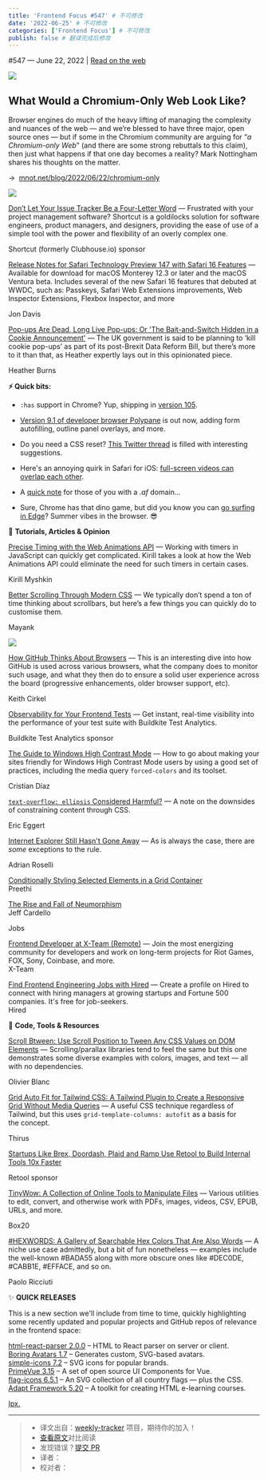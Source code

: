 ```yaml
---
title: 'Frontend Focus #547' # 不可修改
date: '2022-06-25' # 不可修改
categories: ['Frontend Focus'] # 不可修改
publish: false # 翻译完成后修改
---
```


<!--以上是预览信息，图片一张或限制百字左右，前者优先，全文请使用二级及以下标题-->
<!-- more -->

#​547 — June 22, 2022 | [Read on the web](https://frontendfoc.us/link/125101/web)

[![](https://res.cloudinary.com/cpress/image/upload/w_1280,e_sharpen:60/v1655895434/ctgr05oweyh5boxj2lao.jpg)](https://frontendfoc.us/link/125102/web)

What Would a Chromium-Only Web Look Like?
-----------------------------------------

Browser engines do much of the heavy lifting of managing the complexity and nuances of the web — and we’re blessed to have three major, open source ones — but if some in the Chromium community are arguing for “_a Chromium-only Web_” (and there are some strong rebuttals to this claim), then just what happens if that one day becomes a reality? Mark Nottingham shares his thoughts on the matter.

→  [mnot.net/blog/2022/06/22/chromium-only](https://frontendfoc.us/link/125102/web)

[![](https://copm.s3.amazonaws.com/3c55bec8.png)](https://frontendfoc.us/link/125103/web)

[Don’t Let Your Issue Tracker Be a Four-Letter Word](https://frontendfoc.us/link/125103/web "shortcut.com") — Frustrated with your project management software? Shortcut is a goldilocks solution for software engineers, product managers, and designers, providing the ease of use of a simple tool with the power and flexibility of an overly complex one.

Shortcut (formerly Clubhouse.io) sponsor

[Release Notes for Safari Technology Preview 147 with Safari 16 Features](https://frontendfoc.us/link/125104/web "webkit.org") — Available for download for macOS Monterey 12.3 or later and the macOS Ventura beta. Includes several of the new Safari 16 features that debuted at WWDC, such as: Passkeys, Safari Web Extensions improvements, Web Inspector Extensions, Flexbox Inspector, and more

Jon Davis

[Pop-ups Are Dead, Long Live Pop-ups: Or 'The Bait-and-Switch Hidden in a Cookie Announcement'](https://frontendfoc.us/link/125105/web "webdevlaw.uk") — The UK government is said to be planning to ‘kill cookie pop-ups’ as part of its post-Brexit Data Reform Bill, but there’s more to it than that, as Heather expertly lays out in this opinionated piece.

Heather Burns

**⚡️ Quick bits:**

*   `:has` support in Chrome? Yup, shipping in [version 105](https://frontendfoc.us/link/125106/web).
    
*   [Version 9.1 of developer browser Polypane](https://frontendfoc.us/link/125107/web) is out now, adding form autofilling, outline panel overlays, and more.
    
*   Do you need a CSS reset? [This Twitter thread](https://frontendfoc.us/link/125108/web) is filled with interesting suggestions.
    
*   Here's an annoying quirk in Safari for iOS: [full-screen videos can overlap each other](https://frontendfoc.us/link/125109/web).
    
*   A [quick note](https://frontendfoc.us/link/125110/web) for those of you with a _.af_ domain...
    
*   Sure, Chrome has that dino game, but did you know you can [go surfing in Edge](https://frontendfoc.us/link/125111/web)? Summer vibes in the browser. 😎
    

📙 **Tutorials, Articles & Opinion**

[Precise Timing with the Web Animations API](https://frontendfoc.us/link/125112/web "www.smashingmagazine.com") — Working with timers in JavaScript can quickly get complicated. Kirill takes a look at how the Web Animations API could eliminate the need for such timers in certain cases.

Kirill Myshkin

[Better Scrolling Through Modern CSS](https://frontendfoc.us/link/125117/web "blog.mayank.co") — We typically don’t spend a ton of time thinking about scrollbars, but here’s a few things you can quickly do to customise them.

Mayank

[![](https://res.cloudinary.com/cpress/image/upload/w_1280,e_sharpen:60/v1655902251/m06qjojwx9ppanjgtset.png)](https://frontendfoc.us/link/125113/web)

[How GitHub Thinks About Browsers](https://frontendfoc.us/link/125113/web "github.blog") — This is an interesting dive into how GitHub is used across various browsers, what the company does to monitor such usage, and what they then do to ensure a solid user experience across the board (progressive enhancements, older browser support, etc).

Keith Cirkel

[Observability for Your Frontend Tests](https://frontendfoc.us/link/125115/web "buildkite.com") — Get instant, real-time visibility into the performance of your test suite with Buildkite Test Analytics.

Buildkite Test Analytics sponsor

[The Guide to Windows High Contrast Mode](https://frontendfoc.us/link/125116/web "www.smashingmagazine.com") — How to go about making your sites friendly for Windows High Contrast Mode users by using a good set of practices, including the media query `forced-colors` and its toolset.

Cristian Díaz

[`text-overflow: ellipsis` Considered Harmful?](https://frontendfoc.us/link/125114/web "yatil.net") — A note on the downsides of constraining content through CSS.

Eric Eggert

[Internet Explorer Still Hasn't Gone Away](https://frontendfoc.us/link/125118/web "adrianroselli.com") — As is always the case, there are _some_ exceptions to the rule.

Adrian Roselli

[Conditionally Styling Selected Elements in a Grid Container](https://frontendfoc.us/link/125119/web)  
Preethi

[The Rise and Fall of Neumorphism](https://frontendfoc.us/link/125120/web)  
Jeff Cardello

Jobs

[Frontend Developer at X-Team (Remote)](https://frontendfoc.us/link/125121/web) — Join the most energizing community for developers and work on long-term projects for Riot Games, FOX, Sony, Coinbase, and more.  
X-Team

[Find Frontend Engineering Jobs with Hired](https://frontendfoc.us/link/125122/web) — Create a profile on Hired to connect with hiring managers at growing startups and Fortune 500 companies. It's free for job-seekers.  
Hired

🔧 **Code, Tools & Resources**

[Scroll Btween: Use Scroll Position to Tween Any CSS Values on DOM Elements](https://frontendfoc.us/link/125123/web "olivier3lanc.github.io") — Scrolling/parallax libraries tend to feel the same but this one demonstrates some diverse examples with colors, images, and text — all with no dependencies.

Olivier Blanc

[Grid Auto Fit for Tailwind CSS: A Tailwind Plugin to Create a Responsive Grid Without Media Queries](https://frontendfoc.us/link/125126/web "github.com") — A useful CSS technique regardless of Tailwind, but this uses `grid-template-columns: autofit` as a basis for the concept.

Thirus

[Startups Like Brex, Doordash, Plaid and Ramp Use Retool to Build Internal Tools 10x Faster](https://frontendfoc.us/link/125125/web "retool.com")

Retool sponsor

[TinyWow: A Collection of Online Tools to Manipulate Files](https://frontendfoc.us/link/125124/web "tinywow.com") — Various utilities to edit, convert, and otherwise work with PDFs, images, videos, CSV, EPUB, URLs, and more.

Box20

[#HEXWORDS: A Gallery of Searchable Hex Colors That Are Also Words](https://frontendfoc.us/link/125127/web "hexwords.netlify.app") — A niche use case admittedly, but a bit of fun nonetheless — examples include the well-known #BADA55 along with more obscure ones like #DEC0DE, #CABB1E, #EFFACE, and so on.

Paolo Ricciuti

✨ **QUICK RELEASES**

This is a new section we'll include from time to time, quickly highlighting some recently updated and popular projects and GitHub repos of relevance in the frontend space:

[html-react-parser 2.0.0](https://frontendfoc.us/link/125129/web) – HTML to React parser on server or client.  
[Boring Avatars 1.7](https://frontendfoc.us/link/125130/web) – Generates custom, SVG-based avatars.  
[simple-icons 7.2](https://frontendfoc.us/link/125143/web) – SVG icons for popular brands.  
[PrimeVue 3.15](https://frontendfoc.us/link/125133/web) – A set of open source UI Components for Vue.  
[flag-icons 6.5.1](https://frontendfoc.us/link/125137/web) – An SVG collection of all country flags — plus the CSS.  
[Adapt Framework 5.20](https://frontendfoc.us/link/125138/web) – A toolkit for creating HTML e-learning courses.

[Ipx.](https://frontendfoc.us/link/125146/web)

---
> * 译文出自：[weekly-tracker](https://github.com/FEDarling/weekly-tracker) 项目，期待你的加入！
> * [查看原文](https://frontendfoc.us/issues/547)对比阅读
> * 发现错误？[提交 PR](https://github.com/FEDarling/weekly-tracker/blob/main/weeklys/frontend_focus/547)
> * 译者：
> * 校对者：
